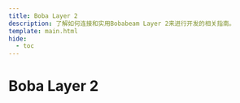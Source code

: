 ```yaml
---
title: Boba Layer 2
description: 了解如何连接和实用Bobabeam Layer 2来进行开发的相关指南。
template: main.html
hide:
  - toc
---
```


<h1 class='subsection-title'>Boba Layer 2</h1>
<div class='subsection-wrapper'></div>